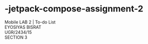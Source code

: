 # -jetpack-compose-assignment-2
Mobile LAB 2 | To-do List   
EYOSIYAS BISRAT     
UGR/2434/15   
SECTION 3
